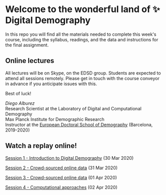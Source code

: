 # Welcome to the wonderful land of :sparkles: Digital Demography

In this repo you will find all the materials needed to complete this week's course, including the syllabus, readings, and the data and instructions for the final assignment. 

## Online lectures

All lectures will be on Skype, on the EDSD group. Students are expected to attend all sessions remotely. 
Please get in touch with the course conveyor in advance if you anticipate issues with this.

Best of luck!

*Diego Alburez*  
Research Scientist at the Laboratory of Digital and Computational Demography  
Max Planck Institute for Demographic Research  
Instructor at the [European Doctoral School of Demography](https://ced.uab.cat/en/courses/edsd/) (Barcelona, 2019-2020)


## Watch a replay online!

[Session 1 - Introduction to Digital Demography](https://youtu.be/EuzTgh-1b38) (30 Mar 2020)

[Session 2 - Crowd-sourced online data](https://youtu.be/UADCQvzXb4U) (31 Mar 2020)

[Session 3 - Crowd-sourced online data](https://youtu.be/gY12RkPESeY) (01 Apr 2020)

[Session 4 - Computational approaches](https://youtu.be/b8s7XFxCEzw) (02 Apr 2020)

